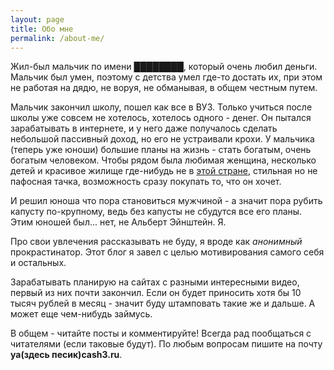 ```yaml
---
layout: page
title: Обо мне
permalink: /about-me/
---
```

Жил-был мальчик по имени ████████, который очень любил деньги. Мальчик был умен, поэтому с детства умел где-то достать их, при этом не работая на дядю, не воруя, не обманывая, в общем честным путем.

Мальчик закончил школу, пошел как все в ВУЗ. Только учиться после школы уже совсем не хотелось, хотелось одного - денег. Он пытался зарабатывать в интернете, и у него даже получалось сделать небольшой пассивный доход, но его не устраивали крохи. У мальчика (теперь уже юноши) большие планы на жизнь - стать богатым, очень богатым человеком. Чтобы рядом была любимая женщина, несколько детей и красивое жилище где-нибудь не в <a href="https://ru.wikipedia.org/wiki/%D0%A0%D0%BE%D1%81%D1%81%D0%B8%D1%8F" target="_blank">этой стране</a>, стильная но не пафосная тачка, возможность сразу покупать то, что он хочет.

И решил юноша что пора становиться мужчиной - а значит пора рубить капусту по-крупному, ведь без капусты не сбудутся все его планы. Этим юношей был... нет, не Альберт Эйнштейн. Я.

Про свои увлечения рассказывать не буду, я вроде как _анонимный_ прокрастинатор. Этот блог я завел с целью мотивирования самого себя и остальных.

Зарабатывать планирую на сайтах с разными интересными видео, первый из них почти закончил. Если он будет приносить  хотя бы 10 тысяч рублей в месяц - значит буду штамповать такие же и дальше. А может еще чем-нибудь займусь.

В общем - читайте посты и комментируйте! Всегда рад пообщаться с читателями (если таковые будут). По любым вопросам пишите на почту __ya(здесь песик)cash3.ru__.

